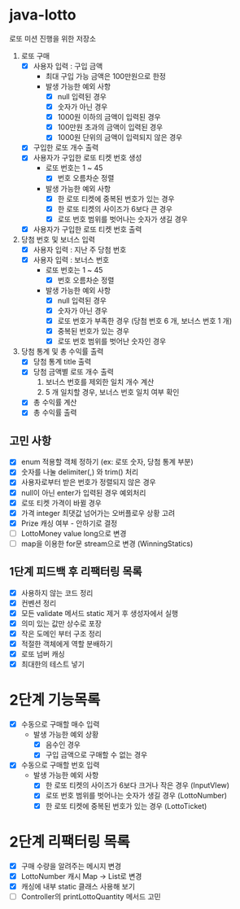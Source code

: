 # java-lotto

로또 미션 진행을 위한 저장소

1. 로또 구매
    - [x] 사용자 입력 : 구입 금액
        - 최대 구입 가능 금액은 100만원으로 한정
        - 발생 가능한 예외 사항
            - [x] null 입력된 경우
            - [x] 숫자가 아닌 경우
            - [x] 1000원 이하의 금액이 입력된 경우
            - [x] 100만원 초과의 금액이 입력된 경우
            - [x] 1000원 단위의 금액이 입력되지 않은 경우
    - [x] 구입한 로또 개수 출력
    - [x] 사용자가 구입한 로또 티켓 번호 생성
        - 로또 번호는 1 ~ 45
            - [x] 번호 오름차순 정렬
        - 발생 가능한 예외 사항
            - [x] 한 로또 티켓에 중복된 번호가 있는 경우
            - [x] 한 로또 티켓의 사이즈가 6보다 큰 경우
            - [x] 로또 번호 범위를 벗어나는 숫자가 생길 경우
    - [x] 사용자가 구입한 로또 티켓 번호 출력

2. 당첨 번호 및 보너스 입력
    - [x] 사용자 입력 : 지난 주 당첨 번호
    - [x] 사용자 입력 : 보너스 번호
        - 로또 번호는 1 ~ 45
            - [x] 번호 오름차순 정렬
        - 발생 가능한 예외 사항
            - [x] null 입력된 경우
            - [x] 숫자가 아닌 경우
            - [x] 로또 번호가 부족한 경우 (당첨 번호 6 개, 보너스 번호 1 개)
            - [x] 중복된 번호가 있는 경우
            - [x] 로또 번호 범위를 벗어난 숫자인 경우

3. 당첨 통계 및 총 수익률 출력
    - [x] 당첨 통계 title 출력
    - [x] 당첨 금액별 로또 개수 출력
        1. 보너스 번호를 제외한 일치 개수 계산
        2. 5 개 일치할 경우, 보너스 번호 일치 여부 확인
    - [x] 총 수익률 계산
    - [x] 총 수익률 출력
   
## 고민 사항 
- [x] enum 적용할 객체 정하기 (ex: 로또 숫자, 당첨 통계 부분)
- [x] 숫자를 나눌 delimiter(,) 와 trim() 처리
- [x] 사용자로부터 받은 번호가 정렬되지 않은 경우
- [x] null이 아닌 enter가 입력된 경우 예외처리
- [x] 로또 티켓 가격이 바뀔 경우
- [x] 가격 integer 최댓값 넘어가는 오버플로우 상황 고려
- [x] Prize 캐싱 여부 - 안하기로 결정
- [ ] LottoMoney value long으로 변경
- [ ] map을 이용한 for문 stream으로 변경 (WinningStatics)

## 1단계 피드백 후 리팩터링 목록

- [x] 사용하지 않는 코드 정리
- [x] 컨벤션 정리
- [x] 모든 validate 메서드 static 제거 후 생성자에서 실행
- [x] 의미 있는 값만 상수로 포장
- [x] 작은 도메인 부터 구조 정리
- [x] 적절한 객체에게 역할 분배하기
- [x] 로또 넘버 캐싱
- [x] 최대한의 테스트 넣기

# 2단계 기능목록
- [x] 수동으로 구매할 매수 입력
    - 발생 가능한 예외 상황
        - [x] 음수인 경우
        - [x] 구입 금액으로 구매할 수 없는 경우
    
- [x] 수동으로 구매할 번호 입력    
    - 발생 가능한 예외 사항
        - [x] 한 로또 티켓의 사이즈가 6보다 크거나 작은 경우 (InputVIew)
        - [x] 로또 번호 범위를 벗어나는 숫자가 생길 경우 (LottoNumber)
        - [x] 한 로또 티켓에 중복된 번호가 있는 경우 (LottoTicket)

# 2단계 리팩터링 목록
- [x] 구매 수량을 알려주는 메시지 변경
- [x] LottoNumber 캐시 Map -> List로 변경
- [x] 캐싱에 내부 static 클래스 사용해 보기
- [ ] Controller의 printLottoQuantity 메서드 고민
